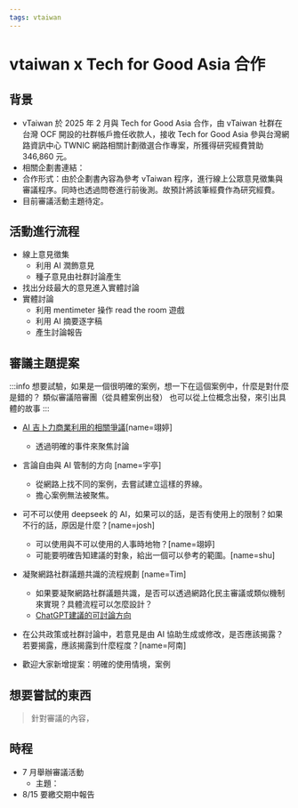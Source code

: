 ```yaml
---
tags: vtaiwan
---
```

# vtaiwan x Tech for Good Asia 合作

## 背景
- vTaiwan 於 2025 年 2 月與 Tech for Good Asia 合作，由 vTaiwan 社群在台灣 OCF 開設的社群帳戶擔任收款人，接收 Tech for Good Asia 參與台灣網路資訊中心 TWNIC 網路相關計劃徵選合作專案，所獲得研究經費贊助 346,860 元。
- 相關企劃書連結：
- 合作形式：由於企劃書內容為參考 vTaiwan 程序，進行線上公眾意見徵集與審議程序。同時也透過問卷進行前後測。故預計將該筆經費作為研究經費。
- 目前審議活動主題待定。

## 活動進行流程
- 線上意見徵集
    - 利用 AI 潤飾意見
    - 種子意見由社群討論產生
- 找出分歧最大的意見進入實體討論
- 實體討論
    - 利用 mentimeter 操作 read the room 遊戲
    - 利用 AI 摘要逐字稿
    - 產生討論報告

## 審議主題提案
:::info
想要試驗，如果是一個很明確的案例，想一下在這個案例中，什麼是對什麼是錯的？
類似審議陪審團（從具體案例出發）
也可以從上位概念出發，來引出具體的故事
:::
- [AI 吉卜力商業利用的相關爭議](https://www.dcard.tw/f/mood/p/258576183?cid=824C97FA-F86C-4163-8970-4A5732468ED7)[name=翊婷]
    - 透過明確的事件來聚焦討論
- 言論自由與 AI 管制的方向 [name=宇亭]
    - 從網路上找不同的案例，去嘗試建立這樣的界線。
    - 擔心案例無法被聚焦。
-  可不可以使用 deepseek 的 AI，如果可以的話，是否有使用上的限制？如果不行的話，原因是什麼？[name=josh]
    - 可以使用與不可以使用的人事時地物？[name=翊婷]
    - 可能要明確告知建議的對象，給出一個可以參考的範圍。[name=shu]
- 凝聚網路社群議題共識的流程規劃 [name=Tim]
    - 如果要凝聚網路社群議題共識，是否可以透過網路化民主審議或類似機制來實現？具體流程可以怎麼設計？ 
    - [ChatGPT建議的可討論方向](https://chatgpt.com/share/6856c6df-8820-8013-a9c6-2f8021ec9f64)

- 在公共政策或社群討論中，若意見是由 AI 協助生成或修改，是否應該揭露？若要揭露，應該揭露到什麼程度？[name=阿南]
    
- 歡迎大家新增提案：明確的使用情境，案例

## 想要嘗試的東西
> 針對審議的內容，

## 時程
- 7 月舉辦審議活動
    - 主題：
- 8/15 要繳交期中報告